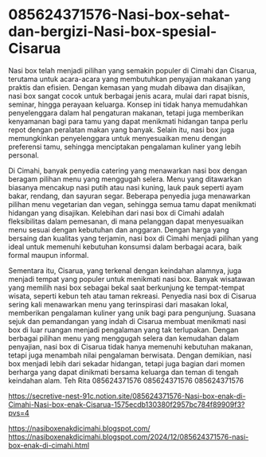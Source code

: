 # 085624371576-Nasi-box-sehat-dan-bergizi-Nasi-box-spesial-Cisarua
Nasi box telah menjadi pilihan yang semakin populer di Cimahi dan Cisarua, terutama untuk acara-acara yang membutuhkan penyajian makanan yang praktis dan efisien. Dengan kemasan yang mudah dibawa dan disajikan, nasi box sangat cocok untuk berbagai jenis acara, mulai dari rapat bisnis, seminar, hingga perayaan keluarga. Konsep ini tidak hanya memudahkan penyelenggara dalam hal pengaturan makanan, tetapi juga memberikan kenyamanan bagi para tamu yang dapat menikmati hidangan tanpa perlu repot dengan peralatan makan yang banyak. Selain itu, nasi box juga memungkinkan penyelenggara untuk menyesuaikan menu dengan preferensi tamu, sehingga menciptakan pengalaman kuliner yang lebih personal.

Di Cimahi, banyak penyedia catering yang menawarkan nasi box dengan beragam pilihan menu yang menggugah selera. Menu yang ditawarkan biasanya mencakup nasi putih atau nasi kuning, lauk pauk seperti ayam bakar, rendang, dan sayuran segar. Beberapa penyedia juga menawarkan pilihan menu vegetarian dan vegan, sehingga semua tamu dapat menikmati hidangan yang disajikan. Kelebihan dari nasi box di Cimahi adalah fleksibilitas dalam pemesanan, di mana pelanggan dapat menyesuaikan menu sesuai dengan kebutuhan dan anggaran. Dengan harga yang bersaing dan kualitas yang terjamin, nasi box di Cimahi menjadi pilihan yang ideal untuk memenuhi kebutuhan konsumsi dalam berbagai acara, baik formal maupun informal.

Sementara itu, Cisarua, yang terkenal dengan keindahan alamnya, juga menjadi tempat yang populer untuk menikmati nasi box. Banyak wisatawan yang memilih nasi box sebagai bekal saat berkunjung ke tempat-tempat wisata, seperti kebun teh atau taman rekreasi. Penyedia nasi box di Cisarua sering kali menawarkan menu yang terinspirasi dari masakan lokal, memberikan pengalaman kuliner yang unik bagi para pengunjung. Suasana sejuk dan pemandangan yang indah di Cisarua membuat menikmati nasi box di luar ruangan menjadi pengalaman yang tak terlupakan. Dengan berbagai pilihan menu yang menggugah selera dan kemudahan dalam penyajian, nasi box di Cisarua tidak hanya memenuhi kebutuhan makanan, tetapi juga menambah nilai pengalaman berwisata. Dengan demikian, nasi box menjadi lebih dari sekadar hidangan, tetapi juga bagian dari momen berharga yang dapat dinikmati bersama keluarga dan teman di tengah keindahan alam.
Teh Rita
085624371576
085624371576
085624371576

 https://secretive-nest-91c.notion.site/085624371576-Nasi-box-enak-di-Cimahi-Nasi-box-enak-Cisarua-1575ecdb130380f2957bc784f89909f3?pvs=4

https://nasiboxenakdicimahi.blogspot.com/
https://nasiboxenakdicimahi.blogspot.com/2024/12/085624371576-nasi-box-enak-di-cimahi.html
